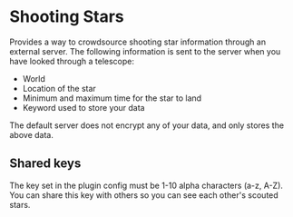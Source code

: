 # Shooting Stars
Provides a way to crowdsource shooting star information through an external server.
The following information is sent to the server when you have looked through a telescope:
* World
* Location of the star
* Minimum and maximum time for the star to land
* Keyword used to store your data

The default server does not encrypt any of your data, and only stores the above data.

## Shared keys
The key set in the plugin config must be 1-10 alpha characters (a-z, A-Z). You can share this key with others so you can see each
other's scouted stars.